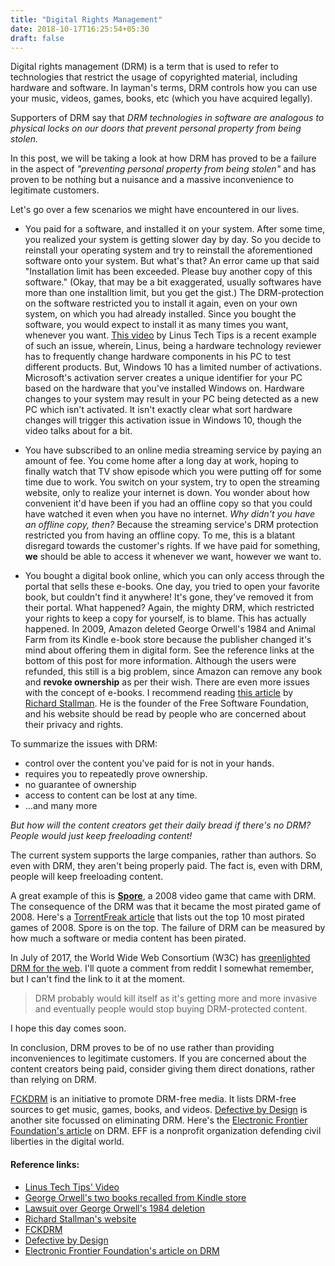 ```yaml
---
title: "Digital Rights Management"
date: 2018-10-17T16:25:54+05:30
draft: false
---
```


Digital rights management (DRM) is a term that is used to refer to technologies that restrict the usage of copyrighted material, including hardware and software. In layman's terms, DRM controls how you can use your music, videos, games, books, etc (which you have acquired legally).

Supporters of DRM say that _DRM technologies in software are analogous to physical locks on our doors that prevent personal property from being stolen._

In this post, we will be taking a look at how DRM has proved to be a failure in the aspect of _"preventing personal property from being stolen"_ and has proven to be nothing but a nuisance and a massive inconvenience to legitimate customers.

Let's go over a few scenarios we might have encountered in our lives.

* You paid for a software, and installed it on your system. After some time, you realized your system is getting slower day by day. So you decide to reinstall your operating system and try to reinstall the aforementioned software onto your system. But what's that? An error came up that said "Installation limit has been exceeded. Please buy another copy of this software." (Okay, that may be a bit exaggerated, usually softwares have more than one installtion limit, but you get the gist.) The DRM-protection on the software restricted you to install it again, even on your own system, on which you had already installed. Since you bought the software, you would expect to install it as many times you want, whenever you want.
[This video](https://youtu.be/M3bezYerYxQ) by Linus Tech Tips is a recent example of such an issue, wherein, Linus, being a hardware technology reviewer has to frequently change hardware components in his PC to test different products. But, Windows 10 has a limited number of activations. Microsoft's activation server creates a unique identifier for your PC based on the hardware that you've installed Windows on. Hardware changes to your system may result in your PC being detected as a new PC which isn't activated. It isn't exactly clear what sort hardware changes will trigger this activation issue in Windows 10, though the video talks about for a bit.

* You have subscribed to an online media streaming service by paying an amount of fee. You come home after a long day at work, hoping to finally watch that TV show episode which you were putting off for some time due to work. You switch on your system, try to open the streaming website, only to realize your internet is down. You wonder about how convenient it'd have been if you had an offline copy so that you could have watched it even when you have no internet. _Why didn't you have an offline copy, then?_ Because the streaming service's DRM protection restricted you from having an offline copy. To me, this is a blatant disregard towards the customer's rights. If we have paid for something, **we** should be able to access it whenever we want, however we want to.

* You bought a digital book online, which you can only access through the portal that sells these e-books. One day, you tried to open your favorite book, but couldn't find it anywhere! It's gone, they've removed it from their portal. What happened? Again, the mighty DRM, which restricted your rights to keep a copy for yourself, is to blame. This has actually happened. In 2009, Amazon deleted George Orwell's 1984 and Animal Farm from its Kindle e-book store because the publisher changed it's mind about offering them in digital form. See the reference links at the bottom of this post for more information. Although the users were refunded, this still is a big problem, since Amazon can remove any book and **revoke ownership** as per their wish. There are even more issues with the concept of e-books. I recommend reading [this article](http://stallman.org/articles/ebooks.pdf) by [Richard Stallman](https://stallman.org/). He is the founder of the Free Software Foundation, and his website should be read by people who are concerned about their privacy and rights.

To summarize the issues with DRM:

* control over the content you've paid for is not in your hands.
* requires you to repeatedly prove ownership.
* no guarantee of ownership
* access to content can be lost at any time.
* ...and many more 

_But how will the content creators get their daily bread if there's no DRM? People would just keep freeloading content!_

The current system supports the large companies, rather than authors. So even with DRM, they aren't being properly paid. The fact is, even with DRM, people will keep freeloading content.

A great example of this is [**Spore**](https://en.wikipedia.org/wiki/Spore_(2008_video_game)), a 2008 video game that came with DRM. The consequence of the DRM was that it became the most pirated game of 2008.
Here's a [TorrentFreak article](https://torrentfreak.com/top-10-most-pirated-games-of-2008-081204/) that lists out the top 10 most pirated games of 2008. Spore is on the top.
The failure of DRM can be measured by how much a software or media content has been pirated.

In July of 2017, the World Wide Web Consortium (W3C) has [greenlighted DRM for the web](https://www.eff.org/deeplinks/2017/07/amid-unprecedented-controversy-w3c-greenlights-drm-web). I'll quote a comment from reddit I somewhat remember, but I can't find the link to it at the moment.

> DRM probably would kill itself as it's getting more and more invasive and eventually people would stop buying DRM-protected content. 

I hope this day comes soon.

In conclusion, DRM proves to be of no use rather than providing inconveniences to legitimate customers. If you are concerned about the content creators being paid, consider giving them direct donations, rather than relying on DRM.


[FCKDRM](https://fckdrm.com/) is an initiative to promote DRM-free media. It lists DRM-free sources to get music, games, books, and videos. [Defective by Design](https://www.defectivebydesign.org/) is another site focussed on eliminating DRM. Here's the [Electronic Frontier Foundation's article](https://www.eff.org/issues/drm) on DRM. EFF is a nonprofit organization defending civil liberties in the digital world.

#### Reference links:
* [Linus Tech Tips' Video](https://youtu.be/M3bezYerYxQ)
* [George Orwell's two books recalled from Kindle store](https://www.cnet.com/news/amazon-recalls-and-embodies-orwells-1984/)
* [Lawsuit over George Orwell's 1984 deletion](https://www.pcworld.com/article/169408/kindle.html)
* [Richard Stallman's website](https://stallman.org/)
* [FCKDRM](https://fckdrm.com/)
* [Defective by Design](https://www.defectivebydesign.org/)
* [Electronic Frontier Foundation's article on DRM](https://www.eff.org/issues/drm)